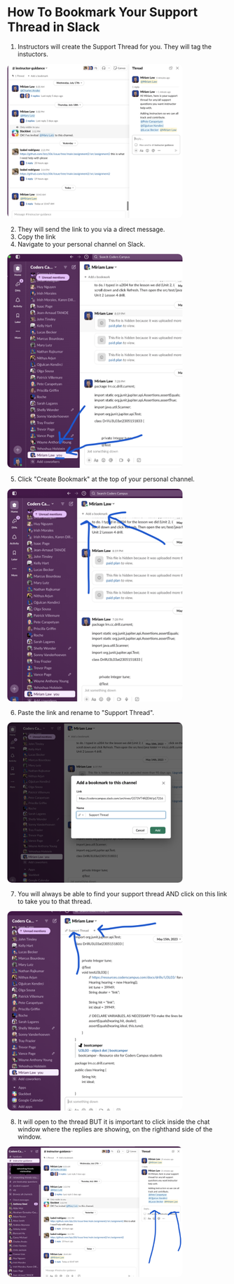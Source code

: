 # How To Bookmark Your Support Thread in Slack

1. Instructors will create the Support Thread for you. They will tag the instuctors. 

<img style="border-radius: 10px" width="400" alt="GitHub Desktop default" src="../images/InstructorGuidanceSupportThread1.png">

2. They will send the link to you via a direct message. 
3. Copy the link
4. Navigate to your personal channel on Slack.

<img style="border-radius: 10px" width="400" alt="GitHub Desktop default" src="../images/InstructorGuidanceSupportThread2.png">

5. Click "Create Bookmark" at the top of your personal channel. 

<img style="border-radius: 10px" width="400" alt="GitHub Desktop default" src="../images/InstructorGuidanceSupportThread3.png">

6. Paste the link and rename to "Support Thread". 

<img style="border-radius: 10px" width="400" alt="GitHub Desktop default" src="../images/InstructorGuidanceSupportThread4.png">

7. You will always be able to find your support thread AND click on this link to take you to that thread.

<img style="border-radius: 10px" width="400" alt="GitHub Desktop default" src="../images/InstructorGuidanceSupportThread6.png">

8. It will open to the thread BUT it is important to click inside the chat window where the replies are showing, on the righthand side of the window.

<img style="border-radius: 10px" width="400" alt="GitHub Desktop default" src="../images/InstructorGuidanceSupportThread5.png">